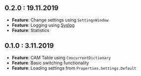 ## 0.2.0 : 19.11.2019

- **Feature**: Change settings using `SettingsWindow`
- **Feature**: Logging using [Syslog](https://tools.ietf.org/html/rfc5424)
- **Feature**: Statistics

## 0.1.0 : 3.11.2019

- **Feature**: CAM Table using `ConcurrentDictionary`
- **Feature**: Basic switching functionality
- **Feature**: Loading settings from `Properties.Settings.Default`